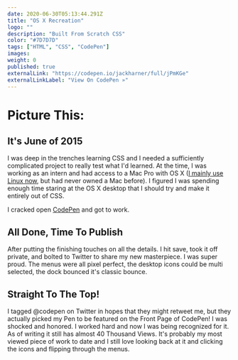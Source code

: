 ```yaml
---
date: 2020-06-30T05:13:44.291Z
title: "OS X Recreation" 
logo: ""
description: "Built From Scratch CSS"
color: "#7D7D7D"
tags: ["HTML", "CSS", "CodePen"]
images: 
weight: 0
published: true
externalLink: "https://codepen.io/jackharner/full/jPmKGe"
externalLinkLabel: "View On CodePen »"
---
```


# Picture This: 

## It's June of 2015

I was deep in the trenches learning CSS and I needed a sufficiently complicated project to really test what I'd learned. At the time, I was working as an intern and had access to a Mac Pro with OS X ([I mainly use Linux now](/uses), but had never owned a Mac before). I figured I was spending enough time staring at the OS X desktop that I should try and make it entirely out of CSS. 

I cracked open [CodePen](https://codepen.io/jackharner) and got to work. 

## All Done, Time To Publish

After putting the finishing touches on all the details. I hit save, took it off private, and bolted to Twitter to share my new masterpiece. I was super proud. The menus were all pixel perfect, the desktop icons could be multi selected, the dock bounced it's classic bounce. 

## Straight To The Top!

I tagged @codepen on Twitter in hopes that they might retweet me, but they actually picked my Pen to be featured on the Front Page of CodePen! I was shocked and honored. I worked hard and now I was being recognized for it. As of writing it still has almost 40 Thousand Views. It's probably my most viewed piece of work to date and I still love looking back at it and clicking the icons and flipping through the menus.  


